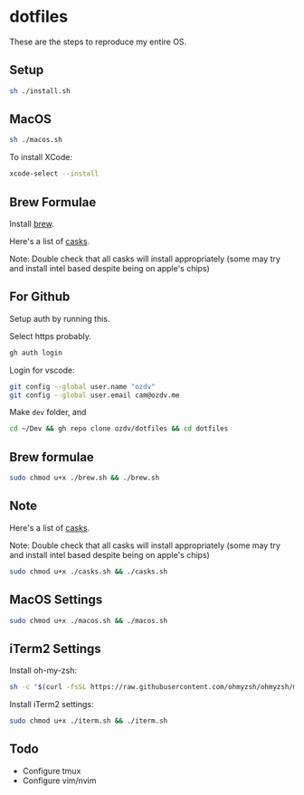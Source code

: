 # dotfiles

These are the steps to reproduce my entire OS.

## Setup

```sh
sh ./install.sh
```

## MacOS

```sh
sh ./macos.sh
```

To install XCode:

```sh
xcode-select --install
```

## Brew Formulae

Install [brew](https://brew.sh/).

Here's a list of [casks](https://formulae.brew.sh/cask/).

Note: Double check that all casks will install appropriately (some may try and install intel based despite being on apple's chips)

## For Github

Setup auth by running this.

Select https probably.

```sh
gh auth login
```

Login for vscode:

```sh
git config --global user.name "ozdv"
git config --global user.email cam@ozdv.me
```

Make `dev` folder, and

```sh
cd ~/Dev && gh repo clone ozdv/dotfiles && cd dotfiles
```

## Brew formulae

```sh
sudo chmod u+x ./brew.sh && ./brew.sh
```

## Note

Here's a list of [casks](https://formulae.brew.sh/cask/).

Note: Double check that all casks will install appropriately (some may try and install intel based despite being on apple's chips)

```sh
sudo chmod u+x ./casks.sh && ./casks.sh
```

## MacOS Settings

```sh
sudo chmod u+x ./macos.sh && ./macos.sh
```

## iTerm2 Settings

Install oh-my-zsh:

```sh
sh -c "$(curl -fsSL https://raw.githubusercontent.com/ohmyzsh/ohmyzsh/master/tools/install.sh)"
```

Install iTerm2 settings:

```sh
sudo chmod u+x ./iterm.sh && ./iterm.sh
```

## Todo

- Configure tmux
- Configure vim/nvim
